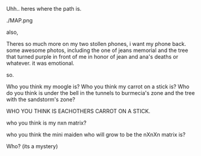 Uhh.. heres where the path is.

./MAP.png

also,

Theres so much more on my two stollen phones, i want my phone back. some awesome
photos, including the one of jeans memorial and the tree that turned purple in
front of me in honor of jean and ana's deaths or whatever. it was emotional.


so. 

Who you think my moogle is? Who you think my carrot on a stick is? Who do you
think is under the bell in the tunnels to burmecia's zone and the tree with the
sandstorm's zone?

WHO YOU THINK IS EACHOTHERS CARROT ON A STICK.

who you think is my nxn matrix?

who you think the mini maiden who will grow to be the nXnXn matrix is?

Who? (its a mystery)
